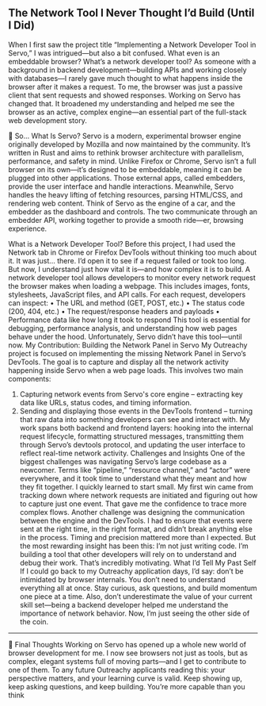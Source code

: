 ## The Network Tool I Never Thought I’d Build (Until I Did)
When I first saw the project title “Implementing a Network Developer Tool in Servo,” I was intrigued—but also a bit confused. What even is an embeddable browser? What’s a network developer tool?
As someone with a background in backend development—building APIs and working closely with databases—I rarely gave much thought to what happens inside the browser after it makes a request. To me, the browser was just a passive client that sent requests and showed responses. Working on Servo has changed that. It broadened my understanding and helped me see the browser as an active, complex engine—an essential part of the full-stack web development story.

🧠 So... What Is Servo?
Servo is a modern, experimental browser engine originally developed by Mozilla and now maintained by the community. It’s written in Rust and aims to rethink browser architecture with parallelism, performance, and safety in mind.
Unlike Firefox or Chrome, Servo isn’t a full browser on its own—it’s designed to be embeddable, meaning it can be plugged into other applications. Those external apps, called embedders, provide the user interface and handle interactions. Meanwhile, Servo handles the heavy lifting of fetching resources, parsing HTML/CSS, and rendering web content.
Think of Servo as the engine of a car, and the embedder as the dashboard and controls. The two communicate through an embedder API, working together to provide a smooth ride—er, browsing experience.


What is a Network Developer Tool?
Before this project, I had used the Network tab in Chrome or Firefox DevTools without thinking too much about it. It was just... there. I’d open it to see if a request failed or took too long. But now, I understand just how vital it is—and how complex it is to build.
A network developer tool allows developers to monitor every network request the browser makes when loading a webpage. This includes images, fonts, stylesheets, JavaScript files, and API calls. For each request, developers can inspect:
•	The URL and method (GET, POST, etc.)
•	The status code (200, 404, etc.)
•	The request/response headers and payloads
•	Performance data like how long it took to respond
This tool is essential for debugging, performance analysis, and understanding how web pages behave under the hood. Unfortunately, Servo didn’t have this tool—until now.
My Contribution: Building the Network Panel in Servo
My Outreachy project is focused on implementing the missing Network Panel in Servo’s DevTools. The goal is to capture and display all the network activity happening inside Servo when a web page loads.
This involves two main components:
1.	Capturing network events from Servo's core engine – extracting key data like URLs, status codes, and timing information.
2.	Sending and displaying those events in the DevTools frontend – turning that raw data into something developers can see and interact with.
My work spans both backend and frontend layers: hooking into the internal request lifecycle, formatting structured messages, transmitting them through Servo’s devtools protocol, and updating the user interface to reflect real-time network activity.
Challenges and Insights
One of the biggest challenges was navigating Servo’s large codebase as a newcomer. Terms like “pipeline,” “resource channel,” and “actor” were everywhere, and it took time to understand what they meant and how they fit together.
I quickly learned to start small. My first win came from tracking down where network requests are initiated and figuring out how to capture just one event. That gave me the confidence to trace more complex flows.
Another challenge was designing the communication between the engine and the DevTools. I had to ensure that events were sent at the right time, in the right format, and didn’t break anything else in the process. Timing and precision mattered more than I expected.
But the most rewarding insight has been this: I’m not just writing code. I’m building a tool that other developers will rely on to understand and debug their work. That’s incredibly motivating.
What I’d Tell My Past Self
If I could go back to my Outreachy application days, I’d say: don’t be intimidated by browser internals. You don’t need to understand everything all at once. Stay curious, ask questions, and build momentum one piece at a time.
Also, don’t underestimate the value of your current skill set—being a backend developer helped me understand the importance of network behavior. Now, I’m just seeing the other side of the coin.
________________________________________
🙌 Final Thoughts
Working on Servo has opened up a whole new world of browser development for me. I now see browsers not just as tools, but as complex, elegant systems full of moving parts—and I get to contribute to one of them.
To any future Outreachy applicants reading this: your perspective matters, and your learning curve is valid. Keep showing up, keep asking questions, and keep building. You’re more capable than you think

